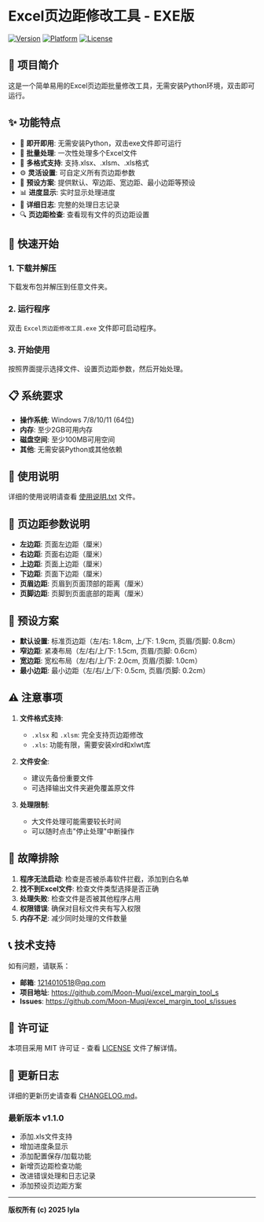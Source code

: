 # Excel页边距修改工具 - EXE版

[![Version](https://img.shields.io/badge/version-1.1.0-orange.svg)](CHANGELOG.md)
[![Platform](https://img.shields.io/badge/platform-Windows-blue.svg)](https://github.com/Moon-Muqi/EMT)
[![License](https://img.shields.io/badge/license-MIT-green.svg)](LICENSE)

## 🎯 项目简介

这是一个简单易用的Excel页边距批量修改工具，无需安装Python环境，双击即可运行。

## ✨ 功能特点

- 🚀 **即开即用**: 无需安装Python，双击exe文件即可运行
- 🎯 **批量处理**: 一次性处理多个Excel文件
- 📁 **多格式支持**: 支持.xlsx、.xlsm、.xls格式
- ⚙️ **灵活设置**: 可自定义所有页边距参数
- 🎨 **预设方案**: 提供默认、窄边距、宽边距、最小边距等预设
- 📊 **进度显示**: 实时显示处理进度
- 📝 **详细日志**: 完整的处理日志记录
- 🔍 **页边距检查**: 查看现有文件的页边距设置

## 🚀 快速开始

### 1. 下载并解压
下载发布包并解压到任意文件夹。

### 2. 运行程序
双击 `Excel页边距修改工具.exe` 文件即可启动程序。

### 3. 开始使用
按照界面提示选择文件、设置页边距参数，然后开始处理。

## 📋 系统要求

- **操作系统**: Windows 7/8/10/11 (64位)
- **内存**: 至少2GB可用内存
- **磁盘空间**: 至少100MB可用空间
- **其他**: 无需安装Python或其他依赖

## 📖 使用说明

详细的使用说明请查看 [使用说明.txt](使用说明.txt) 文件。

## 🔧 页边距参数说明

- **左边距**: 页面左边距（厘米）
- **右边距**: 页面右边距（厘米）
- **上边距**: 页面上边距（厘米）
- **下边距**: 页面下边距（厘米）
- **页眉边距**: 页眉到页面顶部的距离（厘米）
- **页脚边距**: 页脚到页面底部的距离（厘米）

## 🎨 预设方案

- **默认设置**: 标准页边距（左/右: 1.8cm, 上/下: 1.9cm, 页眉/页脚: 0.8cm）
- **窄边距**: 紧凑布局（左/右/上/下: 1.5cm, 页眉/页脚: 0.6cm）
- **宽边距**: 宽松布局（左/右/上/下: 2.0cm, 页眉/页脚: 1.0cm）
- **最小边距**: 最小边距（左/右/上/下: 0.5cm, 页眉/页脚: 0.2cm）

## ⚠️ 注意事项

1. **文件格式支持**:
   - `.xlsx` 和 `.xlsm`: 完全支持页边距修改
   - `.xls`: 功能有限，需要安装xlrd和xlwt库

2. **文件安全**:
   - 建议先备份重要文件
   - 可选择输出文件夹避免覆盖原文件

3. **处理限制**:
   - 大文件处理可能需要较长时间
   - 可以随时点击"停止处理"中断操作

## 🐛 故障排除

1. **程序无法启动**: 检查是否被杀毒软件拦截，添加到白名单
2. **找不到Excel文件**: 检查文件类型选择是否正确
3. **处理失败**: 检查文件是否被其他程序占用
4. **权限错误**: 确保对目标文件夹有写入权限
5. **内存不足**: 减少同时处理的文件数量

## 📞 技术支持

如有问题，请联系：
- **邮箱**: 1214010518@qq.com
- **项目地址**: https://github.com/Moon-Muqi/excel_margin_tool_s
- **Issues**: https://github.com/Moon-Muqi/excel_margin_tool_s/issues

## 📄 许可证

本项目采用 MIT 许可证 - 查看 [LICENSE](LICENSE) 文件了解详情。

## 📝 更新日志

详细的更新历史请查看 [CHANGELOG.md](CHANGELOG.md)。

### 最新版本 v1.1.0
- 添加.xls文件支持
- 增加进度条显示
- 添加配置保存/加载功能
- 新增页边距检查功能
- 改进错误处理和日志记录
- 添加预设页边距方案

---

**版权所有 (c) 2025 lyla**

